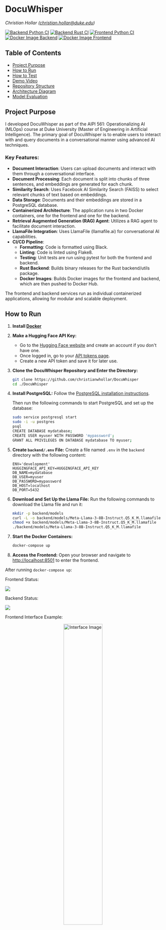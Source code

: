 # DocuWhisper
*Christian Hollar (christian.hollar@duke.edu)*

[![Backend Python CI](https://github.com/christianwhollar/DocuWhisper/actions/workflows/backend-py-ci.yml/badge.svg)](https://github.com/christianwhollar/DocuWhisper/actions/workflows/backend-py-ci.yml)
[![Backend Rust CI](https://github.com/christianwhollar/DocuWhisper/actions/workflows/backend-rust-ci.yml/badge.svg)](https://github.com/christianwhollar/DocuWhisper/actions/workflows/backend-rust-ci.yml)
[![Frontend Python CI](https://github.com/christianwhollar/DocuWhisper/actions/workflows/frontend-py-ci.yml/badge.svg)](https://github.com/christianwhollar/DocuWhisper/actions/workflows/frontend-py-ci.yml)
[![Docker Image Backend](https://github.com/christianwhollar/DocuWhisper/actions/workflows/docker-image-backend.yml/badge.svg)](https://github.com/christianwhollar/DocuWhisper/actions/workflows/docker-image-backend.yml)
[![Docker Image Frontend](https://github.com/christianwhollar/DocuWhisper/actions/workflows/docker-image-frontend.yml/badge.svg)](https://github.com/christianwhollar/DocuWhisper/actions/workflows/docker-image-frontend.yml)

## Table of Contents
- [Project Purpose](#project-purpose)
- [How to Run](#how-to-run)
- [How to Test](#how-to-test)
- [Demo Video](#demo-video)
- [Repository Structure](#repository-structure)
- [Architecture Diagram](#architecture-diagram)
- [Model Evaluation](#model-evaluation)

## Project Purpose
I developed DocuWhisper as part of the AIPI 561: Operationalizing AI (MLOps) course at Duke University (Master of Engineering in Artificial Intelligence). The primary goal of DocuWhisper is to enable users to interact with and query documents in a conversational manner using advanced AI techniques.

### Key Features:
- **Document Interaction**: Users can upload documents and interact with them through a conversational interface.
- **Document Processing**: Each document is split into chunks of three sentences, and embeddings are generated for each chunk.
- **Similarity Search**: Uses Facebook AI Similarity Search (FAISS) to select relevant chunks of text based on embeddings.
- **Data Storage**: Documents and their embeddings are stored in a PostgreSQL database.
- **Containerized Architecture**: The application runs in two Docker containers, one for the frontend and one for the backend.
- **Retrieval Augmented Generation (RAG) Agent**: Utilizes a RAG agent to facilitate document interaction.
- **LlamaFile Integration**: Uses LlamaFile (llamafile.ai) for conversational AI capabilities.
- **CI/CD Pipeline**: 
  - **Formatting**: Code is formatted using Black.
  - **Linting**: Code is linted using Flake8.
  - **Testing**: Unit tests are run using pytest for both the frontend and backend.
  - **Rust Backend**: Builds binary releases for the Rust backend/utils package.
  - **Docker Images**: Builds Docker images for the frontend and backend, which are then pushed to Docker Hub.

The frontend and backend services run as individual containerized applications, allowing for modular and scalable deployment.

## How to Run

1. **Install [Docker](https://docs.docker.com/engine/install/)**

2. **Make a Hugging Face API Key:**
    - Go to the [Hugging Face website](https://huggingface.co/join) and create an account if you don't have one.
    - Once logged in, go to your [API tokens page](https://huggingface.co/settings/tokens).
    - Create a new API token and save it for later use.

3. **Clone the DocuWhisper Repository and Enter the Directory:**
    ```sh
    git clone https://github.com/christianwhollar/DocuWhisper
    cd ./DocuWhisper
    ```

4. **Install PostgreSQL:**
    Follow the [PostgreSQL installation instructions](https://www.postgresql.org/download/).

    Then run the following commands to start PostgreSQL and set up the database:
    ```sh
    sudo service postgresql start
    sudo -i -u postgres
    psql
    CREATE DATABASE mydatabase;
    CREATE USER myuser WITH PASSWORD 'mypassword';
    GRANT ALL PRIVILEGES ON DATABASE mydatabase TO myuser;
    ```

5. **Create `backend/.env` File:**
    Create a file named `.env` in the `backend` directory with the following content:
    ```
    ENV='development'
    HUGGINGFACE_API_KEY=HUGGINGFACE_API_KEY
    DB_NAME=mydatabase
    DB_USER=myuser
    DB_PASSWORD=mypassword
    DB_HOST=localhost
    DB_PORT=5432
    ```

6. **Download and Set Up the Llama File:**
    Run the following commands to download the Llama file and run it:
    ```sh
    mkdir -p backend/models
    curl -L -o backend/models/Meta-Llama-3-8B-Instruct.Q5_K_M.llamafile "https://huggingface.co/Mozilla/Meta-Llama-3-8B-Instruct-llamafile/resolve/main/Meta-Llama-3-8B-Instruct.Q5_K_M.llamafile?download=true"
    chmod +x backend/models/Meta-Llama-3-8B-Instruct.Q5_K_M.llamafile
    ./backend/models/Meta-Llama-3-8B-Instruct.Q5_K_M.llamafile
    ```

7. **Start the Docker Containers:**
    ```sh
    docker-compose up
    ```

8. **Access the Frontend:**
    Open your browser and navigate to [http://localhost:8501](http://localhost:8501) to enter the frontend.

After running ```docker-compose up```:

Frontend Status:

![](./images/FrontendStatus.png)

Backend Status:

![](./images/BackendStatus.png)

Frontend Interface Example:

<div style="text-align: center;">
  <img src="./images/Interface.png" alt="Interface Image" style="width:50%;">
</div>

## How to Test

Tests are already run as part of the CI/CD pipeline. For local testing, follow these steps:

1. Navigate to the backend directory and run tests:
   ```sh
   cd ./backend
   pytest
   ```

2. Navigate to the frontend directory and run tests:
   ```sh
   cd ./frontend
   pytest
   ```

## Demo Video
The demo is available [here](https://duke.box.com/s/fr5hcdu9h20c9ulwbz3kosnypmv2brzw).

## Repository Structure
### Base
```
/DocuWhisper/                   <- Root folder for the DocuWhisper project
├── frontend/                   <- Frontend folder containing all frontend-related files and folders
├── backend/                    <- Backend folder containing all backend-related files and folders
├── .gitignore                  <- Git ignore file
├── .dockerignore               <- Docker ignore file
├── .flake8                     <- Flake8 configuration file
├── docker-compose.yml          <- Docker Compose configuration file
├── Dockerfile.backend          <- Dockerfile for building the backend container
├── Dockerfile.frontend         <- Dockerfile for building the frontend container
├── pyproject.toml              <- Pyproject.toml file, including Black package configuration
├── requirements.txt            <- Python package dependencies file
└── .github/workflows/          <- GitHub Actions workflow files
    ├── backend-py-ci.yml       <- Continuous Integration workflow for backend Python code
    ├── backend-rust-ci.yml     <- Continuous Integration workflow for backend Rust code
    ├── frontend-py-ci.yml      <- Continuous Integration workflow for frontend Python code
    ├── docker-image-backend.yml<- Workflow for building Docker image for the backend
    └── docker-image-frontend.yml<- Workflow for building Docker image for the frontend
```

### Backend
```
├── backend/                          <- Backend folder containing all backend-related files and folders
│   ├── config/                       <- Configuration files for different environments
│   │   ├── config.development.toml   <- Development configuration file
│   │   └── config.test.toml          <- Test configuration file
│   ├── src/                          <- Source code for the backend
│   │   ├── __init__.py               <- Initialization file for the src module
│   │   ├── document_loader.py        <- Script to load titles and documents from the PostgreSQL database
│   │   ├── embeddings.py             <- Script to chunk documents, generate embeddings for documents and queries, and save to PostgreSQL database
│   │   ├── initialize.py             <- Script to initialize the RAG Agent
│   │   ├── llm.py                    <- Script to handle requests to Llama models
│   │   ├── rag_agent.py              <- Main script for the RAG Agent
│   │   ├── retriever.py              <- Script to retrieve query embeddings and relevant document chunks
│   │   └── vector_store.py           <- Script to store document chunks and embeddings
│   ├── tests/                        <- Folder containing pytest tests
│   │   ├── test_eval.py              <- Tests for generating RAG agent evaluation metrics
│   │   ├── test_document_loader.py   <- Tests for document_loader.py
│   │   ├── test_embeddings.py        <- Tests for embeddings.py
│   │   ├── test_llm.py               <- Tests for llm.py
│   │   ├── test_rag_agent.py         <- Tests for rag_agent.py
│   │   ├── test_retriever.py         <- Tests for retriever.py
│   │   ├── test_vector_store.py      <- Tests for vector_store.py
│   │   └── test_data/                <- Folder for storing test data files
│   │       ├── chunks/               <- Folder for storing test document chunks
│   │       ├── embeddings/           <- Folder for storing test embeddings
│   │       ├── test_embeddings/      <- Folder for storing comparison embeddings used in tests
│   │       └── utils/                <- Folder for pytest utility scripts
│   ├── models/                       <- Folder for storing Llama model files (ignored from repository)
│   │   └── models.json               <- File containing names and links of compatible Llama models
│   ├── utils/                        <- Folder for utility scripts
│   │   └── src/                      <- Source folder for utility scripts
│   │       └── main.rs               <- Script to download documents from a URL and store them in data/test
│   ├── data/                         <- Folder for local document testing storage
│   │   └── test/                     <- Folder for storing test documents
│   │       ├── chunks/               <- Folder for storing test document chunks
│   │       ├── embeddings/           <- Folder for storing test embeddings
│   │       └── .txt                  <- Folder for storing test text files
│   ├── evals/                        <- Folder for .json evaluation files
│   ├── conftest.py                   <- Configuration file for pytest
│   ├── console.py                    <- Script for backend interaction via command line
│   └── main.py                       <- Script to run FastAPI/Uvicorn backend server
```
## Frontend
```
frontend/                       <- Frontend folder containing all frontend-related files and folders
├── app.py                      <- Main script for the Streamlit app
├── utils.py                    <- Utility scripts for the frontend
├── conftest.py                 <- Configuration file for pytest
├── tests/                      <- Folder containing pytest tests for the frontend
│   ├── test_app.py             <- Tests for app.py
│   ├── test_utils.py           <- Tests for utils.py
```

## Architecture Diagram 
![Architecture](./images/Architecture.png)

## Model Evaluation
- **TinyLlama-1.1B-Chat**
    * Average Latency (sec): 31.075957465171815
    * Output Speed (tokens/sec): 7.165166254743335
    * Response Time vs. Query Length:

    ![](./images/TinyLlama1.1BChat.png)

- **Mixtral-8x7B-Instruct**
    * Average Latency (sec): 82.52777495384217
    * Output Speed (tokens/sec): 3.3496574519228064
    * Response Time vs. Query Length:

    ![](./images/Mixtral8x7BInstruct.png)

- **Meta-Llama-3-8B-Instruct**
    * Preferred: Balance between average latency, output speed, and quality of answer.
    * Average Latency (sec): 72.35672855377197
    * Output Speed (tokens/sec): 3.271704275654538

    ![](./images/MetaLlama38BInstruct.png)